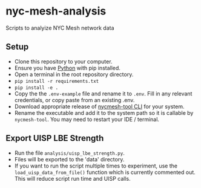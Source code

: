 # nyc-mesh-analysis 

Scripts to analyize NYC Mesh network data

## Setup
- Clone this repository to your computer.
- Ensure you have [Python](https://www.python.org/downloads/) with pip installed.
- Open a terminal in the root repository directory.
- `pip install -r requirements.txt`
- `pip install -e .`
- Copy the the `.env-example` file and rename it to `.env`.  Fill in any relevant credentials, or copy paste from an existing .env.
- Download appropriate release of [nycmesh-tool CLI](https://github.com/byxorna/nycmesh-tool/releases) for your system.
- Rename the executable and add it to the system path so it is callable by `nycmesh-tool`.  You may need to restart your IDE / terminal.

## Export UISP LBE Strength
- Run the file `analysis/uisp_lbe_strength.py`.
- Files will be exported to the 'data' directory.
- If you want to run the script multiple times to experiment, use the `load_uisp_data_from_file()` function which is currently commented out.  This will reduce script run time and UISP calls.